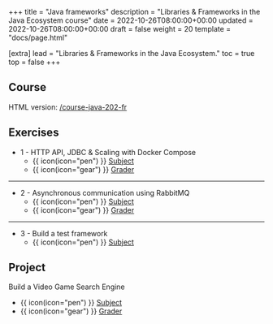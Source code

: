+++
title = "Java frameworks"
description = "Libraries & Frameworks in the Java Ecosystem course"
date = 2022-10-26T08:00:00+00:00
updated = 2022-10-26T08:00:00+00:00
draft = false
weight = 20
template = "docs/page.html"

[extra]
lead = "Libraries & Frameworks in the Java Ecosystem."
toc = true
top = false
+++

## Course
HTML version: [/course-java-202-fr](https://lernejo.github.io/course-java-202-fr)

## Exercises

* 1 - HTTP API, JDBC & Scaling with Docker Compose
    * {{ icon(icon="pen") }}  [Subject](https://github.com/lernejo/exercises/blob/master/simple_web_app_spring_fr/EXERCISE.adoc)
    * {{ icon(icon="gear") }} [Grader](https://github.com/lernejo/korekto-simple-web-app-grader)
---
* 2 - Asynchronous communication using RabbitMQ
    * {{ icon(icon="pen") }}  [Subject](https://github.com/lernejo/exercises/blob/master/amqp_fr/EXERCISE.adoc)
    * {{ icon(icon="gear") }} [Grader](https://github.com/lernejo/korekto-amqp-grader)
---
- 3 - Build a test framework
    * {{ icon(icon="pen") }}  [Subject](https://github.com/lernejo/exercises/blob/master/multimodule_reflect_fr/EXERCISE.adoc)

## Project
Build a Video Game Search Engine
* {{ icon(icon="pen") }} [Subject](https://github.com/lernejo/exercises/blob/master/projects/spring_rabbitmq_es_fr/VIDEO_GAME_SEARCH_ENGINE.adoc)
* {{ icon(icon="gear") }} [Grader](https://github.com/lernejo/korekto-video-game-search-engine-grader)
